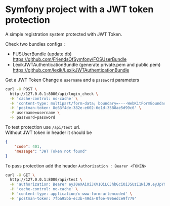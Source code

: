 Symfony project with a JWT token protection
=======
A simple registration system protected with JWT Token.

Check two bundles configs :
* FUSUserBundle (update db) https://github.com/FriendsOfSymfony/FOSUserBundle
* LexikJWTAuthenticationBundle (generate private.pem and public.pem) https://github.com/lexik/LexikJWTAuthenticationBundle


Get a JWT Token
Change a `username` and a `password` parameters
```bash
curl -X POST \
  http://127.0.0.1:8000/api/login_check \
  -H 'cache-control: no-cache' \
  -H 'content-type: multipart/form-data; boundary=----WebKitFormBoundary7MA4YWxkTrZu0gW' \
  -H 'postman-token: 8e63f4de-382e-e602-6e1d-3588ae5d99c6' \
  -F username=username \
  -F password=password
```

To test protection use `/api/test` uri.   
Without JWT token in header it should be
```json
{
    "code": 401,
    "message": "JWT Token not found"
}
```

To pass protection add the header `Authorization : Bearer <TOKEN>`
```bash
curl -X GET \
  http://127.0.0.1:8000/api/test \
  -H 'authorization: Bearer eyJ0eXAiOiJKV1QiLCJhbGciOiJSUzI1NiJ9.eyJpYXQiOjE1MzU2MzMzNjQsImV4cCI6MTUzNTYzNjk2NCwicm9sZXMiOlsiUk9MRV9VU0VSIl0sInVzZXJuYW1lIjoibHl0dnlub3YifQ.gu903Ei5J4XsZ_RN-OyPDZuq7IsXbPQaZxG3Vx6xJhmRHf-QnvGjt_tHeofrM8ZzjdfTQ7Uz_RGlywudccU4zczbTx2_0oa7m-K1QFXOZbZzYEzt_HjIlrgAhg8a2TrF0uK2qXJQMPUdonJUKY-yC-w2ukMxo1QRyNDZ0IunOhqUt4cznpo2LsVy4UWBas181uboGxBycJowuAuE0sHuouW6zYUqVRWeuf4JymNSBoYlN1VTAKhdj7KS580dDa6Yt6KhcqjAC4kBOadVDMckwiZ81hZUpPZuq2ok34954d0ilO1wiLaXGXNF8jdS7gmeLjhcvevNo7dqwbSpuGOn1WGVwFZRb6CsKVhtQ0cCywnbAq7p6CY6UYjzVrXW4TTwgIV8MVx05qPrgPxOQ3uTr8pqFmmDVIw8plVXRlSipnQKFaC0SaIb3D98imClLuEeb5CPp1Cpt4GpJg30rMxRNELi35zxtf0dSRzxN6ZjTnTFCl_aPMEEPTBBM_N3eAFRv2ijhIXXNs5oTf-C0KfU9TindMDr4Omx_RTAjQKiOHFFINtLNxo_EVD7HTT2bgoE1JthLyLGTYa203ZAgUu33iGmRRGBt2YrWwkmrngUfMAkwjpQr_ni60EBLLc4_xJXHwQsIePXX0mLjE4FlBETaaEgw6dFywlNagWdGxb5W1A' \
  -H 'cache-control: no-cache' \
  -H 'content-type: application/x-www-form-urlencoded' \
  -H 'postman-token: 7fba95bb-ec3b-49da-0f6e-996edce9f779'
```